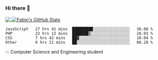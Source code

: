 ### Hi there 👋
<a href="https://github.com/fabiovincenzi/fabiovincenzi">
  <img align="center" src="https://github-readme-stats.vercel.app/api/top-langs/?username=fabiovincenzi&title_color=ffffff&text_color=c9cacc&icon_color=2bbc8a&bg_color=1d1f21&langs_count=3" />
</a>
<a href="https://github.com/fabiovincenzi/fabiovincenzi">
  <img align="center" src="https://github-readme-stats.vercel.app/api?username=fabiovincenzi&show_icons=true&line_height=27&count_private=true&title_color=ffffff&text_color=c9cacc&icon_color=2bbc8a&bg_color=1d1f21" alt="Fabio's GitHub Stats" />
</a>
<!--START_SECTION:waka-->

```text
JavaScript   27 hrs 41 mins  █████████░░░░░░░░░░░░░░░░   36.08 %
PHP          22 hrs 12 mins  ███████▒░░░░░░░░░░░░░░░░░   28.93 %
CSS          7 hrs 42 mins   ██▓░░░░░░░░░░░░░░░░░░░░░░   10.04 %
Other        6 hrs 21 mins   ██░░░░░░░░░░░░░░░░░░░░░░░   08.28 %
```

<!--END_SECTION:waka-->

:boom: Computer Science and Engineering student
